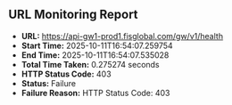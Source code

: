 ## URL Monitoring Report

- **URL:** https://api-gw1-prod1.fisglobal.com/gw/v1/health
- **Start Time:** 2025-10-11T16:54:07.259754
- **End Time:** 2025-10-11T16:54:07.535028
- **Total Time Taken:** 0.275274 seconds
- **HTTP Status Code:** 403
- **Status:** Failure
- **Failure Reason:** HTTP Status Code: 403
